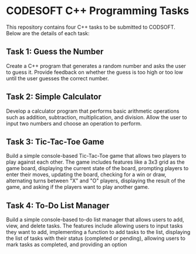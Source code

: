    # CODESOFT C++ Programming Tasks 

This repository contains four C++ tasks to be submitted to CODSOFT. Below are the details of each task:

## Task 1: Guess the Number

Create a C++ program that generates a random number and asks the user to guess it. Provide feedback on whether the guess is too high or too low until the user guesses the correct number.

## Task 2: Simple Calculator

Develop a calculator program that performs basic arithmetic operations such as addition, subtraction, multiplication, and division. Allow the user to input two numbers and choose an operation to perform.

## Task 3: Tic-Tac-Toe Game

Build a simple console-based Tic-Tac-Toe game that allows two players to play against each other. The game includes features like a 3x3 grid as the game board, displaying the current state of the board, prompting players to enter their moves, updating the board, checking for a win or draw, alternating turns between "X" and "O" players, displaying the result of the game, and asking if the players want to play another game.

## Task 4: To-Do List Manager

Build a simple console-based to-do list manager that allows users to add, view, and delete tasks. The features include allowing users to input tasks they want to add, implementing a function to add tasks to the list, displaying the list of tasks with their status (completed or pending), allowing users to mark tasks as completed, and providing an option
